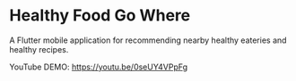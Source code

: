 # Healthy Food Go Where

A Flutter mobile application for recommending nearby healthy eateries and healthy recipes.

YouTube DEMO: https://youtu.be/0seUY4VPpFg
